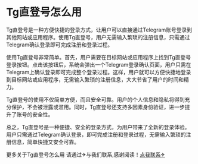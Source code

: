 # Tg直登号怎么用

Tg直登号是一种方便快捷的登录方式，让用户可以直接通过Telegram账号登录到其他网站或应用程序。使用Tg直登号，用户无需输入繁琐的注册信息，只需通过Telegram确认登录即可完成注册和登录过程。

使用Tg直登号非常简单。首先，用户需要在目标网站或应用程序上找到Tg直登号登录按钮。点击该按钮后，系统会弹出一个Telegram登录确认页面，用户只需在Telegram上确认登录即可完成整个登录过程。这样，用户就可以方便快捷地登录到目标网站或应用程序，无需输入繁琐的注册信息，大大节省了用户的时间和精力。

Tg直登号的使用不仅简单方便，而且安全可靠。用户的个人信息和隐私将得到充分保护，不会被泄露或滥用。同时，Tg直登号还支持多因素身份验证，进一步提升了账号的安全性。

总之，Tg直登号是一种便捷、安全的登录方式，为用户带来了全新的登录体验。用户只需通过Telegram确认登录，即可完成注册和登录过程，无需输入繁琐的注册信息，简单快捷又安全可靠。

更多关于Tg直登号怎么用 请通过✈与我们联系,感谢阅读！[点我联系✈](https://news.G208.com)